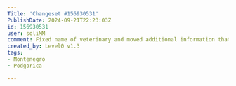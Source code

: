```yaml
---
Title: 'Changeset #156930531'
PublishDate: 2024-09-21T22:23:03Z
id: 156930531
user: soliMM
comment: Fixed name of veterinary and moved additional information that was provided in note, into appropriate tags
created_by: Level0 v1.3
tags:
- Montenegro
- Podgorica

---
```

